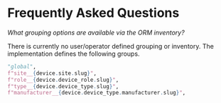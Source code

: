 # Frequently Asked Questions

_What grouping options are available via the ORM inventory?_

There is currently no user/operator defined grouping or inventory. The implementation defines the following groups.

```python
"global",
f"site__{device.site.slug}",
f"role__{device.device_role.slug}",
f"type__{device.device_type.slug}",
f"manufacturer__{device.device_type.manufacturer.slug}",
```